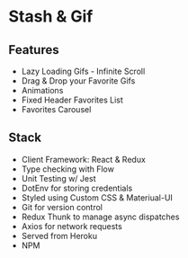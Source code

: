 # Stash & Gif

## Features
* Lazy Loading Gifs - Infinite Scroll
* Drag & Drop your Favorite Gifs
* Animations
* Fixed Header Favorites List
* Favorites Carousel

## Stack
* Client Framework: React & Redux
* Type checking with Flow
* Unit Testing w/ Jest
* DotEnv for storing credentials
* Styled using Custom CSS & Materiual-UI
* Git for version control
* Redux Thunk to manage async dispatches
* Axios for network requests
* Served from Heroku
* NPM


